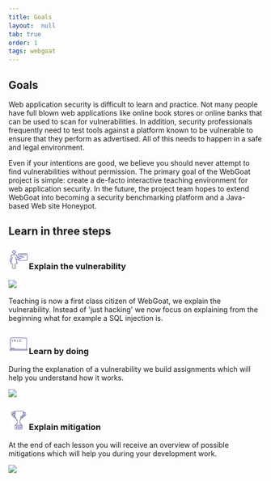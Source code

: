 ```yaml
---
title: Goals
layout:  null
tab: true
order: 1
tags: webgoat
---
```


## Goals

Web application security is difficult to learn and practice. Not many people have full blown web applications like 
online book stores or online banks that can be used to scan for vulnerabilities. In addition, security professionals 
frequently need to test tools against a platform known to be vulnerable to ensure that they perform as advertised. 
All of this needs to happen in a safe and legal environment.

Even if your intentions are good, we believe you should never attempt to find vulnerabilities without permission. 
The primary goal of the WebGoat project is simple: create a de-facto interactive teaching environment for web 
application security. In the future, the project team hopes to extend WebGoat into becoming a security benchmarking 
platform and a Java-based Web site Honeypot.

## Learn in three steps


<p> 
<h3><img src="assets/images/teach.png" width="8%" heigth="8%">Explain the vulnerability</h3>
</p>


![](https://webgoat.github.io/WebGoat/img/portfolio/lesson.png)

Teaching is now a first class citizen of WebGoat, we explain the vulnerability. Instead of 'just hacking' we now
focus on explaining from the beginning what for example a SQL injection is. 

<p> 
<h3><img src="assets/images/assignment.png" width="8%" heigth="8%">Learn by doing</h3>
</p>

During the explanation of a vulnerability we build assignments which will help you understand how it works.

![](https://webgoat.github.io/WebGoat/img/portfolio/assignment-example.png)


<p> 
<h3><img src="assets/images/mitigation.png" width="8%" heigth="8%">Explain mitigation</h3>
</p>

At the end of each lesson you will receive an overview of possible mitigations which will help you during your 
development work.

![](https://webgoat.github.io/WebGoat/img/portfolio/mitigation-example.png)




